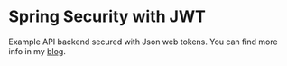 # Spring Security with JWT

Example API backend secured with Json web tokens. You can find more info in my [blog](https://jakublesko.com/spring-security-with-jwt/).
